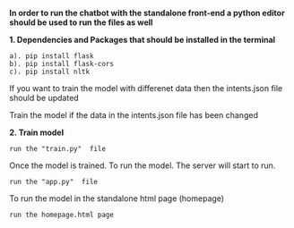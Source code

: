 **In order to run the chatbot with the standalone front-end a python editor should be used to run the files as well**

**1. Dependencies and Packages that should be installed in the terminal**
```
a). pip install flask
b). pip install flask-cors
c). pip install nltk

```
If you want to train the model with differenet data then the intents.json file should be updated

Train the model if the data in the intents.json file has been changed

**2. Train model**
```
run the "train.py"  file
```
Once the model is trained. To run the model. The server will start to run.
```
run the "app.py"  file
```
To run the model in the standalone html page (homepage)
```
run the homepage.html page
```
